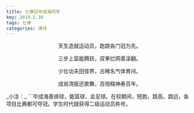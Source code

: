 ```yaml
---
title: 七律記毕成海同学
key: 2019.5.30
tags: 七律
categories: 律诗
---
```


<p align="center">天生造就运动员，跑跳各门冠为先。
</p>
<p align="center">三步上篮能腾跃，双拳拦网善滚翻。
</p>
<p align="center">少壮功夫田径界，古稀名气体育间。
</p>
<p align="center">成翁清瘦还歌舞，百倍精神寿百年。
</p>
_小注：_
```毕成海善排球，能篮球，会足球。在校期间，短跑，跳高，跳远，各项目比赛都可夺冠。学生时代就获得二级运动员称号。

```